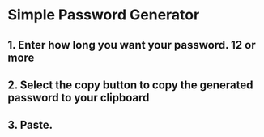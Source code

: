 # Simple Password Generator
## 1. Enter how long you want your password. 12 or more
## 2. Select the copy button to copy the generated password to your clipboard
## 3. Paste.
